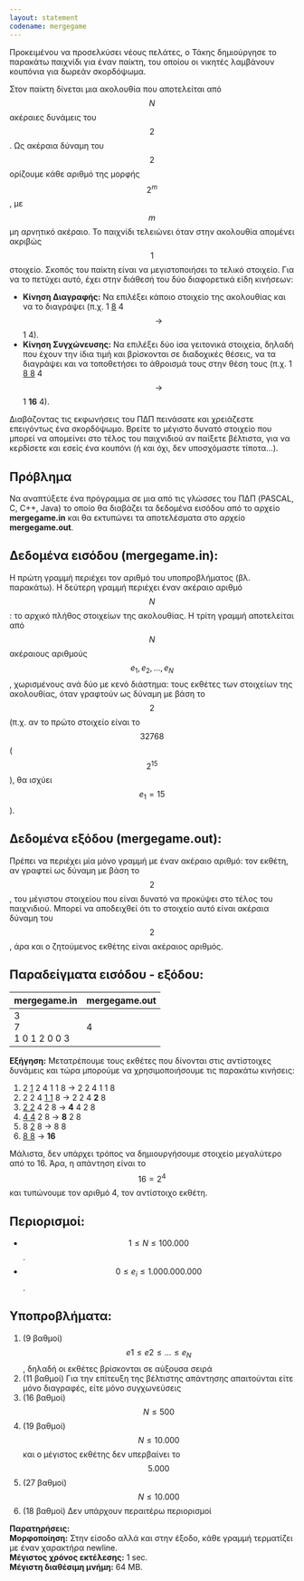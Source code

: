 ```yaml
---
layout: statement
codename: mergegame
---
```


Προκειμένου να προσελκύσει νέους πελάτες, ο Τάκης δημιούργησε το παρακάτω παιχνίδι για έναν παίκτη, 
του οποίου οι νικητές λαμβάνουν κουπόνια για δωρεάν σκορδόψωμα.

Στον παίκτη δίνεται μια ακολουθία που αποτελείται από $$N$$ ακέραιες δυνάμεις του $$2$$. 
Ως ακέραια δύναμη του $$2$$ ορίζουμε κάθε αριθμό της μορφής $$2^m$$, με $$m$$ μη αρνητικό ακέραιο. 
Το παιχνίδι τελειώνει όταν στην ακολουθία απομένει ακριβώς $$1$$ στοιχείο. 
Σκοπός του παίκτη είναι να μεγιστοποιήσει το τελικό στοιχείο. 
Για να το πετύχει αυτό, έχει στην διάθεσή του δύο διαφορετικά είδη κινήσεων:

 - **Κίνηση Διαγραφής:** Να επιλέξει κάποιο στοιχείο της ακολουθίας και να το διαγράψει 
 (π.χ. 1 <ins>8</ins> 4 $$\rightarrow$$ 1 4).
 - **Κίνηση Συγχώνευσης:** Να επιλέξει δύο ίσα γειτονικά στοιχεία, δηλαδή που έχουν την ίδια τιμή 
 και βρίσκονται σε διαδοχικές θέσεις, 
να τα διαγράψει και να τοποθετήσει το άθροισμά τους στην θέση τους 
(π.χ. 1 <ins>8 8</ins> 4 $$\rightarrow$$ 1 **16** 4).

Διαβάζοντας τις εκφωνήσεις του ΠΔΠ πεινάσατε και χρειάζεστε επειγόντως ένα σκορδόψωμο. 
Βρείτε το μέγιστο δυνατό στοιχείο που μπορεί να απομείνει στο τέλος του παιχνιδιού αν παίξετε βέλτιστα, 
για να κερδίσετε και εσείς ένα κουπόνι (ή και όχι, δεν υποσχόμαστε τίποτα…). 

## Πρόβλημα

Να αναπτύξετε ένα πρόγραμμα σε μια από τις γλώσσες του ΠΔΠ (PASCAL, C, C++, Java) το οποίο θα διαβάζει 
τα δεδομένα εισόδου από το αρχείο **mergegame.in** και θα εκτυπώνει τα αποτελέσματα στο αρχείο **mergegame.out**.
 
## Δεδομένα εισόδου (mergegame.in):

Η πρώτη γραμμή περιέχει τον αριθμό του υποπροβλήματος (βλ. παρακάτω). 
Η δεύτερη γραμμή περιέχει έναν ακέραιο αριθμό $$N$$: το αρχικό πλήθος στοιχείων της ακολουθίας. 
Η τρίτη γραμμή αποτελείται από $$N$$ ακέραιους αριθμούς $$e_1, e_2, \dots , e_N$$, χωρισμένους 
ανά δύο με κενό διάστημα: τους εκθέτες των στοιχείων της ακολουθίας, όταν γραφτούν ως δύναμη με 
βάση το $$2$$ (π.χ. αν το πρώτο στοιχείο είναι το $$32768$$ ($$2^{15}$$), θα ισχύει $$e_1=15$$).

## Δεδομένα εξόδου (mergegame.out):

Πρέπει να περιέχει μία μόνο γραμμή με έναν ακέραιο αριθμό: τον εκθέτη, αν γραφτεί ως δύναμη 
με βάση το $$2$$, του μέγιστου στοιχείου που είναι δυνατό να προκύψει στο τέλος του παιχνιδιού. 
Μπορεί να αποδειχθεί ότι το στοιχείο αυτό είναι ακέραια δύναμη του $$2$$, 
άρα και ο ζητούμενος εκθέτης είναι ακέραιος αριθμός. 

## Παραδείγματα εισόδου - εξόδου: 


| **mergegame.in**      | **mergegame.out** |
| :--- | :--- |
| 3<br>7<br>1 0 1 2 0 0 3 | 4 |

**Εξήγηση:** Μετατρέπουμε τους εκθέτες που δίνονται στις αντίστοιχες δυνάμεις και τώρα 
μπορούμε να χρησιμοποιήσουμε τις παρακάτω κινήσεις:

1. 2 <ins>1</ins> 2 4 1 1 8 → 2 2 4 1 1 8<br>
1. 2 2 4 <ins>1 1</ins> 8 → 2 2 4 **2** 8<br>
1. <ins>2 2</ins> 4 2 8 → **4** 4 2 8<br>
1. <ins>4 4</ins> 2 8 → **8** 2 8<br>
1. 8 <ins>2</ins> 8 → 8 8<br>
1. <ins>8 8</ins> → **16**

Μάλιστα, δεν υπάρχει τρόπος να δημιουργήσουμε στοιχείο μεγαλύτερο από το 16. 
Άρα, η απάντηση είναι το $$16=2^4$$ και τυπώνουμε τον αριθμό 4, τον αντίστοιχο εκθέτη.

## Περιορισμοί:
 - $$1\leq N \leq 100.000$$.
 - $$0 \leq e_i \leq 1.000.000.000$$.
 
## Υποπροβλήματα:
1. (9 βαθμοί) $$e1\leq e2\leq \dots \leq e_N$$, δηλαδή οι εκθέτες βρίσκονται σε αύξουσα σειρά
1. (11 βαθμοί) Για την επίτευξη της βέλτιστης απάντησης απαιτούνται είτε μόνο διαγραφές, είτε μόνο συγχωνεύσεις
1. (16 βαθμοί) $$N\leq 500$$
1. (19 βαθμοί) $$N\leq 10.000$$ και ο μέγιστος εκθέτης δεν υπερβαίνει το $$5.000$$
1. (27 βαθμοί) $$N\leq 10.000$$
1. (18 βαθμοί) Δεν υπάρχουν περαιτέρω περιορισμοί

**Παρατηρήσεις:**<br>
**Μορφοποίηση:** Στην είσοδο αλλά και στην έξοδο, κάθε γραμμή τερματίζει με έναν χαρακτήρα newline.<br>
**Μέγιστος χρόνος εκτέλεσης:** 1 sec.<br>
**Μέγιστη διαθέσιμη μνήμη:** 64 MB.
